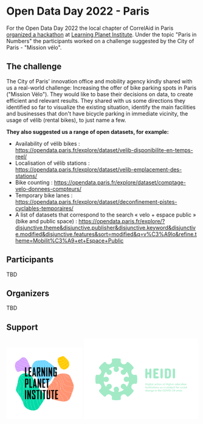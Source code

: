 # Open Data Day 2022 - Paris
For the Open Data Day 2022 the local chapter of CorrelAid in Paris [organized a hackathon](https://events.cri-paris.org/e/96/open-data-day-hackathon-paris-in-numbers) at [Learning Planet Institute](https://www.learningplanetinstitute.org/en). Under the topic "Paris in Numbers" the participants worked on a challenge suggested by the City of Paris - "Mission vélo".

## The challenge
The City of Paris' innovation office and mobility agency kindly shared with us a real-world challenge: Increasing the offer of bike parking spots in Paris ("Mission Vélo"). They would like to base their decisions on data, to create efficient and relevant results. They shared with us some directions they identified so far to visualize the existing situation, identify the main facilities and businesses that don't have bicycle parking in immediate vicinity, the usage of vélib (rental bikes), to just name a few.

__They also suggested us a range of open datasets, for example:__
* Availability of vélib bikes : https://opendata.paris.fr/explore/dataset/velib-disponibilite-en-temps-reel/
* Localisation of vélib stations : https://opendata.paris.fr/explore/dataset/velib-emplacement-des-stations/
* Bike counting : https://opendata.paris.fr/explore/dataset/comptage-velo-donnees-compteurs/
* Temporary bike lanes : https://opendata.paris.fr/explore/dataset/deconfinement-pistes-cyclables-temporaires/
* A list of datasets that correspond to the search « velo + espace public » (bike and public space) : https://opendata.paris.fr/explore/?disjunctive.theme&disjunctive.publisher&disjunctive.keyword&disjunctive.modified&disjunctive.features&sort=modified&q=v%C3%A9lo&refine.theme=Mobilit%C3%A9+et+Espace+Public

## Participants
TBD

## Organizers
TBD

## Support
<p float="left">
  <img src="img/LPI_LOGO_RVB.png" width="200">
  <img src="img/HEIDI-logo.png" width="300">
</p>

